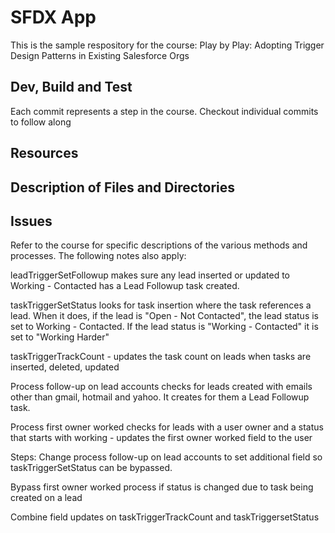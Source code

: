 # SFDX  App

This is the sample respository for the course:
Play by Play: Adopting Trigger Design Patterns in Existing Salesforce Orgs

## Dev, Build and Test

Each commit represents a step in the course. Checkout individual commits to follow along

## Resources


## Description of Files and Directories


## Issues

Refer to the course for specific descriptions of the various methods and processes. The following notes also apply:

leadTriggerSetFollowup makes sure any lead inserted or updated to Working - Contacted has a Lead Followup task created.

taskTriggerSetStatus looks for task insertion where the task references a lead. When it does, if the lead is "Open - Not Contacted", the lead status is set to Working - Contacted. If the lead status is "Working - Contacted" it is set to "Working Harder"

taskTriggerTrackCount - updates the task count on leads when tasks are inserted, deleted, updated 

Process follow-up on lead accounts checks for leads created with emails other than gmail, hotmail and yahoo. It creates for them a Lead Followup task.

Process first owner worked checks for leads with a user owner and a status that starts with working - updates the first owner worked field to the user

Steps:
Change process follow-up on lead accounts to set additional field so taskTriggerSetStatus can be bypassed.

Bypass first owner worked process if status is changed due to task being created on a lead

Combine field updates on taskTriggerTrackCount and taskTriggersetStatus
